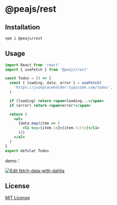 # @peajs/rest

## Installation

```sh
npm i @peajs/rest
```

## Usage

```jsx
import React from 'react'
import { useFetch } from '@peajs/rest'

const Todos = () => {
  const { loading, data, error } = useFetch(
    'https://jsonplaceholder.typicode.com/todos',
  )

  if (loading) return <span>loading...</span>
  if (error) return <span>error!</span>

  return (
    <ul>
      {data.map(item => (
        <li key={item.id}>{item.title}</li>
      ))}
    </ul>
  )
}
export defulat Todos
```

demo：

[![Edit fetch-data-with-dahlia](https://codesandbox.io/static/img/play-codesandbox.svg)](https://codesandbox.io/s/lxz0ym7qj9?fontsize=14)

## License

[MIT License](https://github.com/pea-team/pea/blob/master/LICENSE)